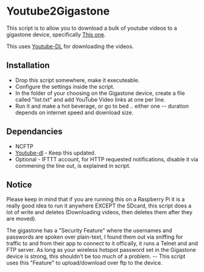 # Youtube2Gigastone

This script is to allow you to download a bulk of youtube videos to a gigastone device, specifically [This one](http://www.canadiantire.ca/en/pdp/gigastone-5-200mah-power-bank-media-streaming-device-3991491p.html#srp).

This uses [Youtube-DL](https://rg3.github.io/youtube-dl/) for downloading the videos.

## Installation

* Drop this script somewhere, make it executeable.
* Configure the settings inside the script.
* In the folder of your choosing on the Gigastone device, create a file called "list.txt" and add YouTube Video links at one per line.
* Run it and make a hot beverage, or go to bed .. either one -- duration depends on internet speed and download size.

## Dependancies
* NCFTP
* [Youtube-dl](https://rg3.github.io/youtube-dl/) - Keep this updated.
* Optional - IFTTT account, for HTTP requested notifications, disable it via commening the line out, is explained in script.

## Notice
Please keep in mind that if you are running this on a Raspberry Pi it is a really good idea to run it anywhere EXCEPT the SDcard,
this script does a lot of write and deletes (Downloading videos, then deletes them after they are moved).


The gigastone has a "Security Feature" where the usernames and passwords are spoken over plain-text, I found them out via sniffing for traffic to and
from their app to connect to it offically, it runs a Telnet and and FTP server.
As long as your wireless hotspot password set in the Gigastone device is strong, this shouldn't be too much of a problem. -- This script uses this "Feature" to upload/download over ftp to the device.
